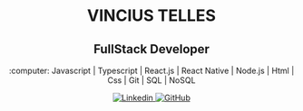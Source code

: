 <h1 align="center">VINCIUS TELLES </h1>
<h2 align="center">FullStack Developer </h2>
<p align="center">:computer: Javascript | Typescript | React.js | React Native | Node.js | Html | Css | Git | SQL | NoSQL </p>
<p align="center">
  <a href="https://www.linkedin.com/in/vinicius-telles-984301a6/">
    <img src="https://img.shields.io/static/v1?label=&message=Linkedin&?style=plastic&logo=LinkeDin&labelColor=blue&color=blue" alt="Linkedin" />
  </a>
  <a href="https://github.com/IceHower?tab=repositories">
    <img src="https://img.shields.io/static/v1?label=&message=GitHub&?style=plastic&logo=Github&color=404040" alt="GitHub" />
  </a>
</p>

